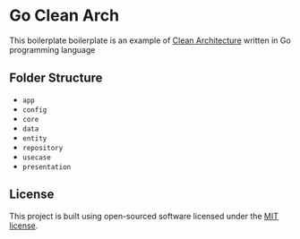# Go Clean Arch
This boilerplate boilerplate is an example of [Clean Architecture](https://blog.cleancoder.com/uncle-bob/2012/08/13/the-clean-architecture.html) written in Go programming language

## Folder Structure
- `app`
- `config`
- `core`
- `data`
- `entity`
- `repository`
- `usecase`
- `presentation`

## License
This project is built using open-sourced software licensed under the [MIT license](http://opensource.org/licenses/MIT).
